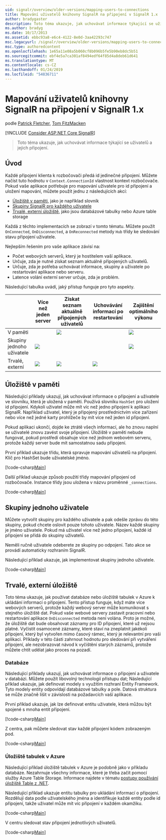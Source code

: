 ```yaml
---
uid: signalr/overview/older-versions/mapping-users-to-connections
title: Mapování uživatelů knihovny SignalR na připojení v SignalR 1.x | Dokumentace Microsoftu
author: bradygaster
description: Toto téma ukazuje, jak uchovávat informace týkající se uživatelů a jejich připojení.
ms.author: bradyg
ms.date: 10/17/2013
ms.assetid: ebbc93a8-e6c4-4122-8e0d-3aa42293c747
msc.legacyurl: /signalr/overview/older-versions/mapping-users-to-connections
msc.type: authoredcontent
ms.openlocfilehash: 1e65a11e08a5b060cf8b096b5fe5b90eb8dc5b51
ms.sourcegitcommit: ebf4e5a7ca301af8494edf64f85d4a8deb61d641
ms.translationtype: MT
ms.contentlocale: cs-CZ
ms.lasthandoff: 01/24/2019
ms.locfileid: "54836711"
---
```

<a name="mapping-signalr-users-to-connections-in-signalr-1x"></a>Mapování uživatelů knihovny SignalR na připojení v SignalR 1.x
====================
podle [Patrick Fletcher](https://github.com/pfletcher), [Tom FitzMacken](https://github.com/tfitzmac)

[!INCLUDE [Consider ASP.NET Core SignalR](~/includes/signalr/signalr-version-disambiguation.md)]

> Toto téma ukazuje, jak uchovávat informace týkající se uživatelů a jejich připojení.


## <a name="introduction"></a>Úvod

Každé připojení klienta k rozbočovači předá id jedinečné připojení. Můžete načíst tuto hodnotu v `Context.ConnectionId` vlastnost kontext rozbočovače. Pokud vaše aplikace potřebuje pro mapování uživatele pro id připojení a uložení mapování, můžete použít jednu z následujících akcí:

- [Úložiště v paměti](#inmemory), jako je například slovník
- [Skupiny SignalR pro každého uživatele](#groups)
- [Trvalé, externí úložiště](#database), jako jsou databázové tabulky nebo Azure table storage

Každá z těchto implementacích se zobrazí v tomto tématu. Můžete použít `OnConnected`, `OnDisconnected`, a `OnReconnected` metody `Hub` třídy ke sledování stavu připojení uživatele.

Nejlepším řešením pro vaše aplikace závisí na:

- Počet webových serverů, který je hostitelem vaší aplikace.
- Určuje, zda je nutné získat seznam aktuálně připojených uživatelů.
- Určuje, zda je potřeba uchovávat informace, skupiny a uživatele po restartování aplikace nebo serveru.
- Latence volání externí server určuje, zda je problém.

Následující tabulka uvádí, jaký přístup funguje pro tyto aspekty.

|  | Více než jeden server | Získat seznam aktuálně připojených uživatelů | Uchovávání informací po restartování | Zajištění optimálního výkonu |
| --- | --- | --- | --- | --- |
| V paměti |  | ![](mapping-users-to-connections/_static/image1.png) |  | ![](mapping-users-to-connections/_static/image2.png) |
| Skupiny jednoho uživatele | ![](mapping-users-to-connections/_static/image3.png) |  |  | ![](mapping-users-to-connections/_static/image4.png) |
| Trvalé, externí | ![](mapping-users-to-connections/_static/image5.png) | ![](mapping-users-to-connections/_static/image6.png) | ![](mapping-users-to-connections/_static/image7.png) |  |

<a id="inmemory"></a>

## <a name="in-memory-storage"></a>Úložiště v paměti

Následující příklady ukazují, jak uchovávat informace o připojení a uživatele ve slovníku, která je uložená v paměti. Používá slovníku `HashSet` pro uložení id připojení. Kdykoli uživatel může mít víc než jedno připojení k aplikaci SignalR. Například uživatel, který je připojený prostřednictvím více zařízení nebo více než jedné karty prohlížeče by mít více než jeden id připojení.

Pokud aplikaci ukončí, dojde ke ztrátě všech informací, ale ho znovu naplní se uživatelé znovu zavést svoje připojení. Úložiště v paměti nebude fungovat, pokud prostředí obsahuje více než jednom webovém serveru, protože každý server bude mít samostatnou sadu připojení.

První příklad ukazuje třídu, která spravuje mapování uživatelů na připojení. Klíč pro HashSet bude uživatelské jméno.

[!code-csharp[Main](mapping-users-to-connections/samples/sample1.cs)]

Další příklad ukazuje způsob použití třídy mapování připojení od rozbočovače. Instance třídy jsou uložena v názvu proměnné `_connections`.

[!code-csharp[Main](mapping-users-to-connections/samples/sample2.cs)]

<a id="groups"></a>

## <a name="single-user-groups"></a>Skupiny jednoho uživatele

Můžete vytvořit skupiny pro každého uživatele a pak odešle zprávu do této skupiny, pokud chcete oslovit pouze tohoto uživatele. Název každé skupiny je jméno uživatele. Pokud má uživatel více než jedno připojení, každé id připojení se přidá do skupiny uživatelů.

Neměli ručně uživatele odeberete ze skupiny po odpojení. Tato akce se provádí automaticky rozhraním SignalR.

Následující příklad ukazuje, jak implementovat skupiny jednoho uživatele.

[!code-csharp[Main](mapping-users-to-connections/samples/sample3.cs)]

<a id="database"></a>

## <a name="permanent-external-storage"></a>Trvalé, externí úložiště

Toto téma ukazuje, jak používat databáze nebo úložiště tabulek v Azure k ukládání informací o připojení. Tento přístup funguje, když máte více webových serverů, protože každý webový server může komunikovat s stejného úložiště dat. Pokud vaše webové servery zastavit pracovní nebo restartování aplikace `OnDisconnected` metoda není volána. Proto je možné, že úložiště dat bude obsahovat záznamy pro ID připojení, které už nejsou platné. Vyčistit osamocené záznamy, které staví na zneplatnit jakékoli připojení, který byl vytvořen mimo časový rámec, který je relevantní pro vaši aplikaci. Příklady v této části zahrnout hodnotu pro sledování při vytváření připojení, ale nezobrazovat návod k vyčištění starých záznamů, protože můžete chtít udělat jako proces na pozadí.

### <a name="database"></a>Databáze

Následující příklady ukazují, jak uchovávat informace o připojení a uživatele v databázi. Můžete použít libovolný technologií přístupu dat; Následující příklad ukazuje, jak definovat modely s využitím rozhraní Entity Framework. Tyto modely entity odpovídají databázové tabulky a pole. Datová struktura se může značně lišit v závislosti na požadavcích vaší aplikace.

První příklad ukazuje, jak lze definovat entitu uživatele, která můžou být spojené s mnoha entit připojení.

[!code-csharp[Main](mapping-users-to-connections/samples/sample4.cs)]

Z centra, pak můžete sledovat stav každé připojení kódem zobrazeným pod.

[!code-csharp[Main](mapping-users-to-connections/samples/sample5.cs)]

### <a name="azure-table-storage"></a>Úložiště tabulek v Azure

Následující příklad úložiště tabulek v Azure je podobně jako v příkladu databáze. Nezahrnuje všechny informace, které je třeba začít pomocí služby Azure Table Storage. Informace najdete v tématu [postupy používání úložiště Table z .NET](https://azure.microsoft.com/documentation/articles/storage-dotnet-how-to-use-tables/).

Následující příklad ukazuje entitu tabulky pro ukládání informací o připojení. Rozdělují data podle uživatelského jména a identifikuje každé entity podle id připojení, takže uživatel může mít víc připojení v každém okamžiku.

[!code-csharp[Main](mapping-users-to-connections/samples/sample6.cs)]

V centru sledovat stav připojení jednotlivých uživatelů.

[!code-csharp[Main](mapping-users-to-connections/samples/sample7.cs)]
